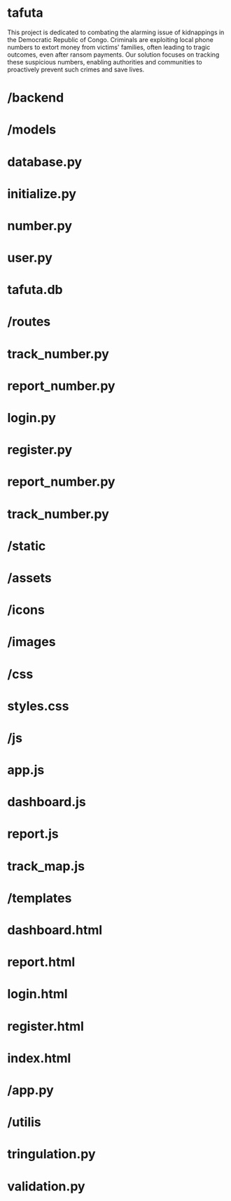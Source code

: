 # tafuta
This project is dedicated to combating the alarming issue of kidnappings in the Democratic Republic of Congo. Criminals are exploiting 
local phone numbers to extort money from victims' families, often leading to tragic outcomes, even after ransom payments. 
Our solution focuses on tracking these suspicious numbers, enabling authorities and communities to proactively prevent such crimes and save lives.

# /backend
#   /models
#       database.py
#       initialize.py
#       number.py
#       user.py
#       tafuta.db
#   /routes
#       track_number.py
#       report_number.py
#       login.py
#       register.py
#       report_number.py
#       track_number.py
#   /static
#         /assets
#           /icons
#           /images
#       /css
#           styles.css
#       /js
#        app.js   
#        dashboard.js
#        report.js
#        track_map.js
#   /templates
#       dashboard.html
#       report.html
#       login.html
#       register.html
#       index.html
# /app.py
# /utilis
#       tringulation.py
#       validation.py
# 
#
#
#
#
#
#
#
#
#
#
#
#